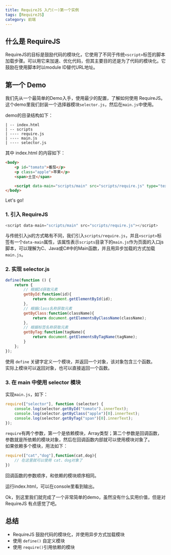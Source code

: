 ```yaml
---
title: RequireJS 入门(一)第一个实例
tags: [RequireJS]
category: 前端
---
```


## 什么是 RequireJS
RequireJS的目标是鼓励代码的模块化，它使用了不同于传统`<script>`标签的脚本加载步骤。可以用它来加速、优化代码，但其主要目的还是为了代码的模块化。它鼓励在使用脚本时以module ID替代URL地址。

## 第一个 Demo
我们先从一个最简单的Demo入手，使用最少的配置，了解如何使用 RequireJS。  
这个demo里我们封装一个选择器模块`selector.js`，然后在`main.js`中使用。  

<!--more-->


demo的目录结构如下：  
```
| -- index.html
| -- scripts
| ---- require.js
| ---- main.js
| ---- selector.js
```
其中 index.html 的内容如下：  
``` html
<body>
    <p id="tomato">番茄</p>
    <p class="apple">苹果</p>
    <span>土豆</span>

    <script data-main="scripts/main" src="scripts/require.js" type="text/javascript"></script>
</body>
```

Let's go!

### 1. 引入 RequireJS
``` javascript
<script data-main="scripts/main" src="scripts/require.js"></script>
```
与传统引入js的方式略有不同，我们引入`scripts/require.js`，并且`<script>`标签有一个`data-main`属性，该属性表示`scripts`目录下的`main.js`作为页面的入口js脚本，可以理解为C、Java或C#中的Main函数，并且用异步加载的方式加载`main.js`。

### 2. 实现 selector.js
```javascript
define(function () {
    return {
        // 根据Id获取元素
        getById:function(id){
            return document.getElementById(id);
        },
        // 根据class名称获取元素
        getByClass:function(className){
            return document.getElementsByClassName(className);
        },
        // 根据标签名称获取元素
        getByTag:function(tagName){
            return document.getElementsByTagName(tagName);
        }
    };
});
```
使用 `define` 关键字定义一个模块，并返回一个对象，该对象包含三个函数。  
实际上模块可以返回对象，也可以直接返回一个函数。

### 3. 在 main 中使用 selector 模块
实现`main.js`，如下：
```javascript
require(["selector"], function (selector) {
    console.log(selector.getById("tomato").innerText);
    console.log(selector.getByClass("apple")[0].innerText);
    console.log(selector.getByTag("span")[0].innerText);
});
```
`require`有两个参数，第一个是依赖模块，Array类型；第二个参数是回调函数，参数就是所依赖的模块对象，然后在回调函数内部就可以使用模块对象了。  
如果依赖多个模块，用法如下：
```javascript
require(["cat","dog"],function(cat,dog){
    // 在这里就可以使用 cat、dog对象了
})
```
回调函数的参数顺序，和依赖的模块顺序相同。

运行index.html，可以在console里看到输出。  

Ok，到这里我们就完成了一个非常简单的demo，虽然没有什么实用价值，但是对 RequireJS 有点感觉了吧。

## 总结
- RequireJS 鼓励代码的模块化，并使用异步方式加载模块
- 使用 `define()` 自定义模块
- 使用 `require()`引用依赖的模块